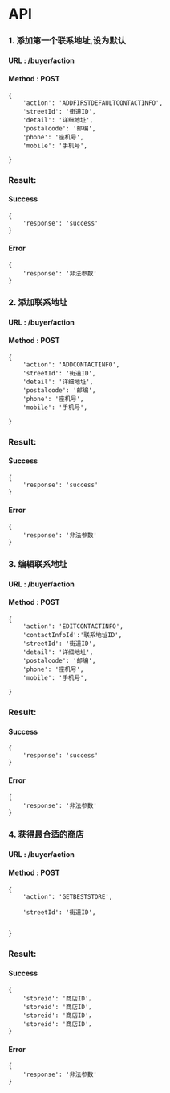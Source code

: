 API
===
### 1. 添加第一个联系地址,设为默认

#### URL : /buyer/action

#### Method : POST

    {
        'action': 'ADDFIRSTDEFAULTCONTACTINFO',
        'streetId': '街道ID',
        'detail': '详细地址',
        'postalcode': '邮编',
        'phone': '座机号',
        'mobile': '手机号',
	
    }

### Result:

#### Success
	{
		'response': 'success'
	}

#### Error
	{
		'response': '非法参数'
	}

### 2. 添加联系地址

#### URL : /buyer/action

#### Method : POST

    {
        'action': 'ADDCONTACTINFO',
        'streetId': '街道ID',
        'detail': '详细地址',
        'postalcode': '邮编',
        'phone': '座机号',
        'mobile': '手机号',
	
    }

### Result:

#### Success
	{
		'response': 'success'
	}

#### Error
	{
		'response': '非法参数'
	}
	
### 3. 编辑联系地址

#### URL : /buyer/action

#### Method : POST

    {
        'action': 'EDITCONTACTINFO',
        'contactInfoId':'联系地址ID',
        'streetId': '街道ID',
        'detail': '详细地址',
        'postalcode': '邮编',
        'phone': '座机号',
        'mobile': '手机号',
	
    }

### Result:

#### Success
	{
		'response': 'success'
	}

#### Error
	{
		'response': '非法参数'
	}
	

### 4. 获得最合适的商店

#### URL : /buyer/action

#### Method : POST

    {
        'action': 'GETBESTSTORE',
       
        'streetId': '街道ID',
        
	
    }

### Result:

#### Success
	{
		'storeid': '商店ID'，
		'storeid': '商店ID'，
		'storeid': '商店ID'，
		'storeid': '商店ID'，
	}

#### Error
	{
		'response': '非法参数'
	}
	


